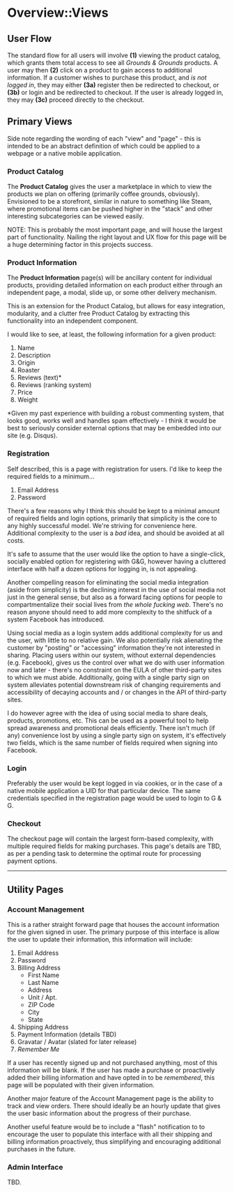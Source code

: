 # Overview::Views

## User Flow

The standard flow for all users will involve **(1)** viewing the product catalog, which grants them total access to see all *Grounds & Grounds* products. A user may then **(2)** click on a product to gain access to additional information. If a customer wishes to purchase this product, and *is not logged in*, they may either **(3a)** register then be redirected to checkout, or **(3b)** or login and be redirected to checkout. If the user is already logged in, they may **(3c)** proceed directly to the checkout.

## Primary Views

Side note regarding the wording of each "view" and "page"  - this is intended to be an abstract definition of which could be applied to a webpage or a native mobile application.

### Product Catalog

The **Product Catalog** gives the user a marketplace in which to view the products we plan on offering (primarily coffee grounds, obviously). Envisioned to be a storefront, similar in nature to something like Steam, where promotional items can be pushed higher in the "stack" and other interesting subcategories can be viewed easily.

NOTE: This is probably the most important page, and will house the largest part of functionality. Nailing the right layout and UX flow for this page will be a huge determining factor in this projects success.

### Product Information

The **Product Information** page(s) will be ancillary content for individual products, providing detailed information on each product either through an independent page, a modal, slide up, or some other delivery mechanism.

This is an extension for the Product Catalog, but allows for easy integration, modularity, and a clutter free Product Catalog by extracting this functionality into an independent component.

I would like to see, at least, the following information for a given product:

1. Name
2. Description
3. Origin
4. Roaster
5. Reviews (text)*
6. Reviews (ranking system)
7. Price
8. Weight

*Given my past experience with building a robust commenting system, that looks good, works well and handles spam effectively - I think it would be best to seriously consider external options that may be embedded into our site (e.g. Disqus).

### Registration

Self described, this is a page with registration for users. I'd like to keep the required fields to a minimum…

1. Email Address
2. Password

There's a few reasons why I think this should be kept to a minimal amount of required fields and login options, primarily that simplicity is the core to any highly successful model. We're striving for convenience here. Additional complexity to the user is a *bad* idea, and should be avoided at all costs.

It's safe to assume that the user would like the option to have a single-click, socially enabled option for registering with G&G, however having a cluttered interface with half a dozen options for logging in, is not appealing.

Another compelling reason for eliminating the social media integration (aside from simplicity) is the declining interest in the use of social media not just in the general sense, but also as a forward facing options for people to compartmentalize their social lives from *the whole fucking web*. There's no reason anyone should need to add more complexity to the shitfuck of a system Facebook has introduced.

Using social media as a login system adds additional complexity for us and the user, with little to no relative gain. We also potentially risk alienating the customer by "posting" or "accessing" information they're not interested in sharing. Placing users within our system, without external dependencies (e.g. Facebook), gives us the control over what we do with user information now and later - there's no constraint on the EULA of other third-party sites to which we must abide. Additionally, going with a single party sign on system alleviates potential downstream risk of changing requirements and accessibility of decaying accounts and / or changes in the API of third-party sites.

I do however agree with the idea of using social media to share deals, products, promotions, etc. This can be used as a powerful tool to help spread awareness and promotional deals efficiently. There isn't much (if any) convenience lost by using a single party sign on system, it's effectively two fields, which is the same number of fields required when signing into Facebook.

### Login

Preferably the user would be kept logged in via cookies, or in the case of a native mobile application a UID for that particular device. The same credentials specified in the registration page would be used to login to G & G.

### Checkout

The checkout page will contain the largest form-based complexity, with multiple required fields for making purchases. This page's details are TBD, as per a pending task to determine the optimal route for processing payment options.

----

## Utility Pages

### Account Management

This is a rather straight forward page that houses the account information for the given signed in user. The primary purpose of this interface is allow the user to update their information, this information will include:

1. Email Address
2. Password
3. Billing Address
    - First Name
    - Last Name
    - Address
    - Unit / Apt.
    - ZIP Code
    - City
    - State
4. Shipping Address
5. Payment Information (details TBD)
6. Gravatar / Avatar (slated for later release)
7. *Remember Me*

If a user has recently signed up and not purchased anything, most of this information will be blank. If the user has made a purchase or proactively added their billing information and have opted in to be *remembered*, this page will be populated with their given information.

Another major feature of the Account Management page is the ability to track and view orders. There should ideally be an hourly update that gives the user basic information about the progress of their purchase.

Another useful feature would be to include a "flash" notification to to encourage the user to populate this interface with all their shipping and billing information proactively, thus simplifying and encouraging additional purchases in the future.

### Admin Interface

TBD.








